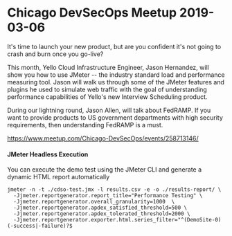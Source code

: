 # Chicago DevSecOps Meetup 2019-03-06

It's time to launch your new product, but are you confident it's not going to crash and burn once you go-live?

This month, Yello Cloud Infrastructure Engineer, Jason Hernandez, will show you how to use JMeter -- the industry standard load and performance measuring tool. Jason will walk us through some of the JMeter features and plugins he used to simulate web traffic with the goal of understanding performance capabilities of Yello's new Interview Scheduling product.

During our lightning round, Jason Allen, will talk about FedRAMP. If you want to provide products to US government departments with high security requirements, then understanding FedRAMP is a must.

https://www.meetup.com/Chicago-DevSecOps/events/258713146/

#### JMeter Headless Execution

You can execute the demo test using the JMeter CLI and generate a dynamic HTML report automatically

``` 
jmeter -n -t ./cdso-test.jmx -l results.csv -e -o ./results-report/ \
  -Jjmeter.reportgenerator.report_title="Performance Testing" \
  -Jjmeter.reportgenerator.overall_granularity=1000  \
  -Jjmeter.reportgenerator.apdex_satisfied_threshold=500 \
  -Jjmeter.reportgenerator.apdex_tolerated_threshold=2000 \
  -Jjmeter.reportgenerator.exporter.html.series_filter="^(DemoSite-0)(-success|-failure)?$
```

